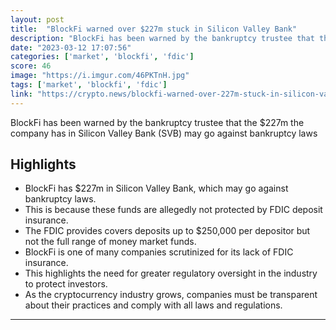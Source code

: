 ```yaml
---
layout: post
title:  "BlockFi warned over $227m stuck in Silicon Valley Bank"
description: "BlockFi has been warned by the bankruptcy trustee that the $227m the company has in Silicon Valley Bank (SVB) may go against bankruptcy laws"
date: "2023-03-12 17:07:56"
categories: ['market', 'blockfi', 'fdic']
score: 46
image: "https://i.imgur.com/46PKTnH.jpg"
tags: ['market', 'blockfi', 'fdic']
link: "https://crypto.news/blockfi-warned-over-227m-stuck-in-silicon-valley-bank/"
---
```


BlockFi has been warned by the bankruptcy trustee that the $227m the company has in Silicon Valley Bank (SVB) may go against bankruptcy laws

## Highlights

- BlockFi has $227m in Silicon Valley Bank, which may go against bankruptcy laws.
- This is because these funds are allegedly not protected by FDIC deposit insurance.
- The FDIC provides covers deposits up to $250,000 per depositor but not the full range of money market funds.
- BlockFi is one of many companies scrutinized for its lack of FDIC insurance.
- This highlights the need for greater regulatory oversight in the industry to protect investors.
- As the cryptocurrency industry grows, companies must be transparent about their practices and comply with all laws and regulations.

---

